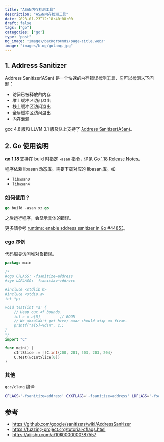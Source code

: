 ```yaml
---
title: "ASAN内存检测工具"
description: "ASAN内存检测工具"
date: 2023-01-23T12:18:40+08:00
draft: false
tags: ["go"]
categories: ["go"]
type: "post"
bg_image: "images/backgrounds/page-title.webp"
image: "images/blog/golang.jpg"
---
```


## 1. Address Sanitizer

Address Sanitizer(ASan) 是一个快速的内存错误检测工具，它可以检测以下问题：

-   访问已被释放的内存
-   堆上缓冲区访问溢出
-   栈上缓冲区访问溢出
-   全局缓冲区访问溢出
-   内存泄漏

gcc 4.8 版和 LLVM 3.1 版及以上支持了 [Address Sanitizer(ASan)](https://github.com/google/sanitizers)。

## 2. Go 使用说明

**go 1.18** 支持在 build 时指定 `-asan` 指令，详见 [Go 1.18 Release Notes](https://tip.golang.org/doc/go1.18)。

程序依赖 libasan 动态库。需要下载对应的 libasan 库。如

-   `libasan0`
-   `libasan4`

### 如何使用？

```go
go build -asan xx.go
```

之后运行程序，会显示具体的错误。

更多请参考 [runtime: enable address sanitizer in Go #44853](https://github.com/golang/go/issues/44853)。

### cgo 示例

代码越界访问堆对象错误。

```go
package main

/*
#cgo CFLAGS: -fsanitize=address
#cgo LDFLAGS: -fsanitize=address

#include <stdlib.h>
#include <stdio.h>
int *p;

void test(int *a) {
	// Heap out of bounds.
	int c = a[5];        // BOOM
	// We shouldn't get here; asan should stop us first.
	printf("a[5]=%d\n", c);
}
*/
import "C"

func main() {
	cIntSlice := []C.int{200, 201, 203, 203, 204}
	C.test(&cIntSlice[0])
}
```

### 其他

`gcc/clang` 编译

```bash
CFLAGS='-fsanitize=address' CXXFLAGS='-fsanitize=address' LDFLAGS='-fsanitize=address'
```

## 参考

-   https://github.com/google/sanitizers/wiki/AddressSanitizer
-   https://fuzzing-project.org/tutorial-cflags.html
-   https://aijishu.com/a/1060000000287557
